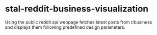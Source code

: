 # stal-reddit-business-visualization
Using the public reddit api webpage fetches latest posts from r/business and displays them following predefined design parameters.
